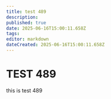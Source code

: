 ```yaml
---
title: test 489
description: 
published: true
date: 2025-06-16T15:00:11.658Z
tags: 
editor: markdown
dateCreated: 2025-06-16T15:00:11.658Z
---
```


# TEST 489
this is test 489
